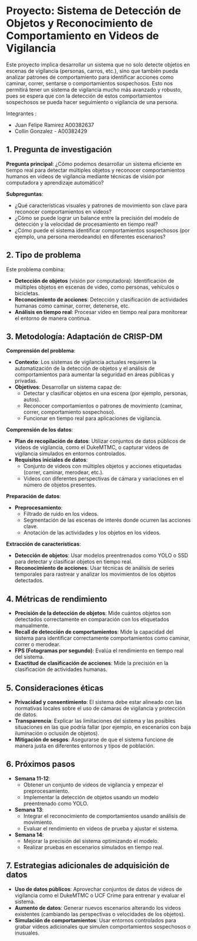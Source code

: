 # Proyecto: Sistema de Detección de Objetos y Reconocimiento de Comportamiento en Videos de Vigilancia

Este proyecto implica desarrollar un sistema que no solo detecte objetos en escenas de vigilancia (personas, carros, etc.), sino que también pueda analizar patrones de comportamiento para identificar acciones como caminar, correr, sentarse o comportamientos sospechosos. Esto nos permitirá tener un sistema de vigilancia mucho más avanzado y robusto, pues se espera que con la detección de estos comportamientos sospechosos se pueda hacer seguimiento o vigilancia de una persona.

Integrantes :
 - Juan Felipe Ramirez A00382637
 - Collin Gonzalez - A00382429


## 1. Pregunta de investigación
**Pregunta principal**: ¿Cómo podemos desarrollar un sistema eficiente en tiempo real para detectar múltiples objetos y reconocer comportamientos humanos en videos de vigilancia mediante técnicas de visión por computadora y aprendizaje automático?

**Subpreguntas**:
- ¿Qué características visuales y patrones de movimiento son clave para reconocer comportamientos en videos?
- ¿Cómo se puede lograr un balance entre la precisión del modelo de detección y la velocidad de procesamiento en tiempo real?
- ¿Cómo puede el sistema identificar comportamientos sospechosos (por ejemplo, una persona merodeando) en diferentes escenarios?

## 2. Tipo de problema
Este problema combina:
- **Detección de objetos** (visión por computadora): Identificación de múltiples objetos en escenas de video, como personas, vehículos o bicicletas.
- **Reconocimiento de acciones**: Detección y clasificación de actividades humanas como caminar, correr, detenerse, etc.
- **Análisis en tiempo real**: Procesar video en tiempo real para monitorear el entorno de manera continua.

## 3. Metodología: Adaptación de CRISP-DM
**Comprensión del problema**:
- **Contexto**: Los sistemas de vigilancia actuales requieren la automatización de la detección de objetos y el análisis de comportamientos para aumentar la seguridad en áreas públicas y privadas.
- **Objetivos**: Desarrollar un sistema capaz de:
  - Detectar y clasificar objetos en una escena (por ejemplo, personas, autos).
  - Reconocer comportamientos o patrones de movimiento (caminar, correr, comportamiento sospechoso).
  - Funcionar en tiempo real para aplicaciones de vigilancia.

**Comprensión de los datos**:
- **Plan de recopilación de datos**: Utilizar conjuntos de datos públicos de videos de vigilancia, como el DukeMTMC, o capturar videos de vigilancia simulados en entornos controlados.
- **Requisitos iniciales de datos**:
  - Conjunto de videos con múltiples objetos y acciones etiquetadas (correr, caminar, merodear, etc.).
  - Videos con diferentes perspectivas de cámara y variaciones en el número de objetos presentes.

**Preparación de datos**:
- **Preprocesamiento**:
  - Filtrado de ruido en los videos.
  - Segmentación de las escenas de interés donde ocurren las acciones clave.
  - Anotación de las actividades y los objetos en los videos.

**Extracción de características**:
- **Detección de objetos**: Usar modelos preentrenados como YOLO o SSD para detectar y clasificar objetos en tiempo real.
- **Reconocimiento de acciones**: Usar técnicas de análisis de series temporales para rastrear y analizar los movimientos de los objetos detectados.

## 4. Métricas de rendimiento
- **Precisión de la detección de objetos**: Mide cuántos objetos son detectados correctamente en comparación con los etiquetados manualmente.
- **Recall de detección de comportamientos**: Mide la capacidad del sistema para identificar correctamente comportamientos como caminar, correr o merodear.
- **FPS (Fotogramas por segundo)**: Evalúa el rendimiento en tiempo real del sistema.
- **Exactitud de clasificación de acciones**: Mide la precisión en la clasificación de actividades humanas.

## 5. Consideraciones éticas
- **Privacidad y consentimiento**: El sistema debe estar alineado con las normativas locales sobre el uso de cámaras de vigilancia y protección de datos.
- **Transparencia**: Explicar las limitaciones del sistema y las posibles situaciones en las que podría fallar (por ejemplo, en escenarios con baja iluminación o oclusión de objetos).
- **Mitigación de sesgos**: Asegurarse de que el sistema funcione de manera justa en diferentes entornos y tipos de población.

## 6. Próximos pasos
- **Semana 11-12**:
  - Obtener un conjunto de videos de vigilancia y empezar el preprocesamiento.
  - Implementar la detección de objetos usando un modelo preentrenado como YOLO.
- **Semana 13**:
  - Integrar el reconocimiento de comportamientos usando análisis de movimiento.
  - Evaluar el rendimiento en videos de prueba y ajustar el sistema.
- **Semana 14**:
  - Mejorar la precisión del sistema optimizando el modelo.
  - Realizar pruebas en escenarios simulados en tiempo real.

## 7. Estrategias adicionales de adquisición de datos
- **Uso de datos públicos**: Aprovechar conjuntos de datos de videos de vigilancia como el DukeMTMC o UCF Crime para entrenar y evaluar el sistema.
- **Aumento de datos**: Generar nuevos escenarios alterando los videos existentes (cambiando las perspectivas o velocidades de los objetos).
- **Simulación de comportamientos**: Usar entornos controlados para grabar videos adicionales que simulen comportamientos sospechosos o inusuales.
